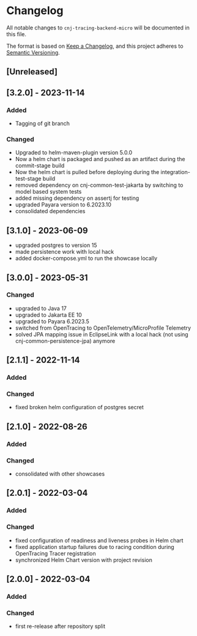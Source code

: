 # Changelog
All notable changes to `cnj-tracing-backend-micro` will be documented in this file.

The format is based on [Keep a Changelog](https://keepachangelog.com/en/1.0.0/),
and this project adheres to [Semantic Versioning](https://semver.org/spec/v2.0.0.html).

## [Unreleased]

## [3.2.0] - 2023-11-14
### Added
- Tagging of git branch
### Changed
- Upgraded to helm-maven-plugin version 5.0.0
- Now a helm chart is packaged and pushed as an artifact during the commit-stage build
- Now the helm chart is pulled before deploying during the integration-test-stage build
- removed dependency on cnj-common-test-jakarta by switching to model based system tests
- added missing dependency on assertj for testing
- upgraded Payara version to 6.2023.10
- consolidated dependencies

## [3.1.0] - 2023-06-09
- upgraded postgres to version 15
- made persistence work with local hack
- added docker-compose.yml to run the showcase locally

## [3.0.0] - 2023-05-31
### Changed
- upgraded to Java 17
- upgraded to Jakarta EE 10
- upgraded to Payara 6.2023.5
- switched from OpenTracing to OpenTelemetry/MicroProfile Telemetry
- solved JPA mapping issue in EclipseLink with a local hack (not using cnj-common-persistence-jpa) anymore

## [2.1.1] - 2022-11-14
### Added
### Changed
- fixed broken helm configuration of postgres secret

## [2.1.0] - 2022-08-26
### Added
### Changed
- consolidated with other showcases

## [2.0.1] - 2022-03-04
### Added
### Changed
- fixed configuration of readiness and liveness probes in Helm chart
- fixed application startup failures due to racing condition during OpenTracing Tracer registration
- synchronized Helm Chart version with project revision

## [2.0.0] - 2022-03-04
### Added
### Changed
- first re-release after repository split
